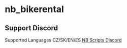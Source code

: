 # nb_bikerental

## Support Discord

Supported Languages CZ/SK/EN/ES
[NB Scripts Discord](https://discord.gg/CRm3FQ8d4A)
